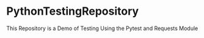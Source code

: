 # PythonTestingRepository
This Repository is a Demo of Testing Using the Pytest and Requests Module
